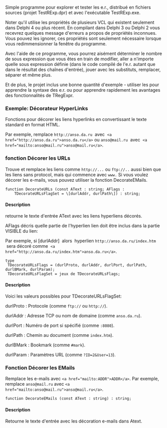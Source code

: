 Simple programme pour explorer et tester les e.r., distribué en fichiers
sources (projet TestRExp.dpr) et avec l'exécutable TestRExp.exe.

Noter qu'il utilise les propriétés de plusieurs VCL qui existent
seulement dans Delphi 4 ou plus récent. En compilant dans Delphi 3 ou
Delphi 2 vous recevrez quelques message d'erreurs a propos de propriétés
inconnues. Vous pouvez les ignorer, ces propriétés sont seulement
nécessaire lorsque vous redimmensionner la fenêtre du programme.

Avec l'aide de ce programme, vous pourrez aisément déterminer le nombre
de sous expression que vous êtes en train de modifier, aller а n'importe
quelle sous expression définie (dans le code compilé de l'e.r. autant
que dans le résultat des chaînes d'entrée), jouer avec les substituts,
remplacer, séparer et même plus.

Et de plus, le projet inclus une bonne quantité d'exemple - utiliser les
pour apprendre la syntaxe des e.r. ou pour apprendre rapidement les
avantages des fonctionnalités de TRegExpr.

### Exemple: Décorateur HyperLinks

Fonctions pour décorer les liens hyperlinks en convertissant le texte
standard en format HTML.

Par exemple, remplace `http://anso.da.ru`  avec  `<a
href="http://anso.da.ru">anso.da.ru</a>` ou `anso@mail.ru`
 avec  `<a href="mailto:anso@mail.ru">anso@mail.ru</a>`.

### fonction Décorer les URLs

Trouve et remplace les liens comme `http://...` ou `ftp://..` aussi bien
que les liens sans protocol, mais qui commence avec `www.` Si vous
voulez décorer les e-mails, vous pouvez utiliser la fonction
DecorateEMails.

    function DecorateURLs (const AText : string; AFlags :
        TDecorateURLsFlagSet = \[durlAddr, durlPath\]) : string;

#### Description

retourne le texte d'entrée AText avec les liens hyperliens décorés.

AFlags décris quelle partie de l'hyperlien lien doit être inclus dans la
partie VISIBLE du lien:

Par exemple, si \[durlAddr\]  alors  hyperlien
`http://anso.da.ru/index.htm`  sera décoré comme  `<a
href="http://anso.da.ru/index.htm">anso.da.ru</a>`.

    type
     TDecorateURLsFlags = (durlProto, durlAddr, durlPort, durlPath, durlBMark, durlParam);
     TDecorateURLsFlagSet = jeux de TDecorateURLsFlags;

#### Description

Voici les valeurs possibles pour TDecorateURLsFlagSet:

durlProto
: Protocole (comme `ftp://` ou `http://`).

durlAddr
: Adresse TCP ou nom de domaine (comme `anso.da.ru`).

durlPort
: Numéro de port si spécifié (comme `:8080`).

durlPath
: Chemin au document (comme `index.htm`).

durlBMark
: Bookmark (comme `#mark`).

durlParam
: Paramètres URL (comme `?ID=2&User=13`).

### Fonction Décorer les EMails

Remplace les e-mails avec `<a href="mailto:ADDR">ADDR</a>`.
Par exemple, remplace `anso@mail.ru` avec `<a
href="mailto:anso@mail.ru">anso@mail.ru</a>`.

    function DecorateEMails (const AText : string) : string;

#### Description

Retourne le texte d'entrée avec les décoration e-mails dans Atext.
